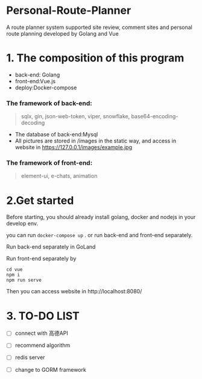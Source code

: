 # Personal-Route-Planner
A route planner system supported site review, comment sites and personal route planning 
developed by Golang and Vue
# 1. The composition of this program
* back-end: Golang
* front-end:Vue.js
* deploy:Docker-compose

### The framework of back-end:
> sqlx, gin, json-web-token, viper, snowflake, base64-encoding-decoding

* The database of back-end:Mysql
* All pictures are stored in /images in the static way, and access in website 
in https://127.0.0.1/images/example.jpg


### The framework of front-end:
> element-ui, e-chats, animation


# 2.Get started
Before starting, you should already install golang, docker and nodejs in your develop env.

you can run 
```docker-compose up``` . or run back-end and front-end separately.

Run back-end separately in GoLand

Run front-end separately by
```
cd vue
npm i
npm run serve
```
Then you can access website in http://localhost:8080/

# 3. TO-DO LIST

- [ ] connect with 高德API
- [ ] recommend algorithm
- [ ] redis server
- [ ] change to GORM framework



